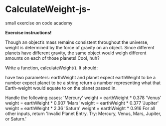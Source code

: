 # CalculateWeight-js-
small exercise on code academy

**Exercise instructions!**

Though an object’s mass remains consistent throughout the universe, weight is determined by the force of gravity on an object. Since different planets have different gravity, the same object would weigh different amounts on each of those planets! Cool, huh?

Write a function, calculateWeight(). It should:

have two parameters: earthWeight and planet
expect earthWeight to be a number
expect planet to be a string
return a number representing what that Earth-weight would equate to on the planet passed in.

Handle the following cases:
'Mercury' weight = earthWeight * 0.378
'Venus' weight = earthWeight * 0.907
'Mars' weight = earthWeight * 0.377
'Jupiter' weight = earthWeight * 2.36
'Saturn' weight = earthWeight * 0.916
For all other inputs, return 'Invalid Planet Entry. Try: Mercury, Venus, Mars, Jupiter, or Saturn.'
